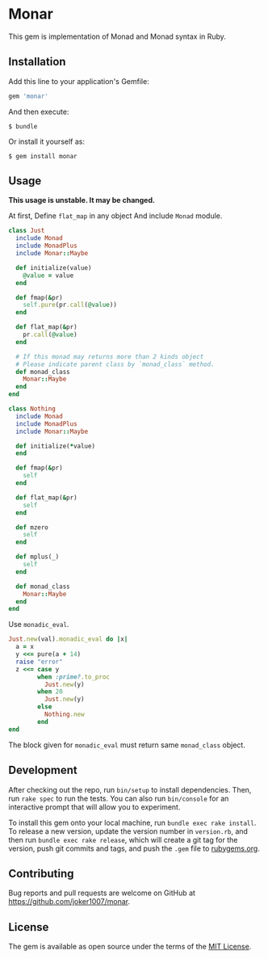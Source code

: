 # Monar

This gem is implementation of Monad and Monad syntax in Ruby.

## Installation

Add this line to your application's Gemfile:

```ruby
gem 'monar'
```

And then execute:

    $ bundle

Or install it yourself as:

    $ gem install monar

## Usage

**This usage is unstable. It may be changed.**

At first, Define `flat_map` in any object And include `Monad` module.

```ruby
class Just
  include Monad
  include MonadPlus
  include Monar::Maybe

  def initialize(value)
    @value = value
  end

  def fmap(&pr)
    self.pure(pr.call(@value))
  end

  def flat_map(&pr)
    pr.call(@value)
  end

  # If this monad may returns more than 2 kinds object
  # Please indicate parent class by `monad_class` method.
  def monad_class
    Monar::Maybe
  end
end

class Nothing
  include Monad
  include MonadPlus
  include Monar::Maybe

  def initialize(*value)
  end

  def fmap(&pr)
    self
  end

  def flat_map(&pr)
    self
  end

  def mzero
    self
  end

  def mplus(_)
    self
  end

  def monad_class
    Monar::Maybe
  end
end
```

Use `monadic_eval`.

```ruby
Just.new(val).monadic_eval do |x|
  a = x
  y <<= pure(a + 14)
  raise "error"
  z <<= case y
        when :prime?.to_proc
          Just.new(y)
        when 20
          Just.new(y)
        else
          Nothing.new
        end
end
```

The block given for `monadic_eval` must return same `monad_class` object.

## Development

After checking out the repo, run `bin/setup` to install dependencies. Then, run `rake spec` to run the tests. You can also run `bin/console` for an interactive prompt that will allow you to experiment.

To install this gem onto your local machine, run `bundle exec rake install`. To release a new version, update the version number in `version.rb`, and then run `bundle exec rake release`, which will create a git tag for the version, push git commits and tags, and push the `.gem` file to [rubygems.org](https://rubygems.org).

## Contributing

Bug reports and pull requests are welcome on GitHub at https://github.com/joker1007/monar.

## License

The gem is available as open source under the terms of the [MIT License](https://opensource.org/licenses/MIT).
